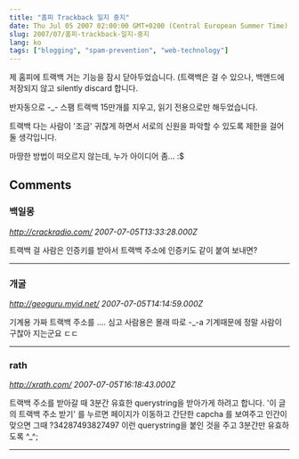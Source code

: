 ```yaml
---
title: "홈피 Trackback 일지 중지"
date: Thu Jul 05 2007 02:00:00 GMT+0200 (Central European Summer Time)
slug: 2007/07/홈피-trackback-일지-중지
lang: ko
tags: ["blogging", "spam-prevention", "web-technology"]
---
```


제 홈피에 트랙백 거는 기능을 잠시 닫아두었습니다.
(트랙백은 걸 수 있으나, 백앤드에 저장되지 않고 silently discard 합니다. 

반자동으로 -_- 스팸 트랙백 15만개를 지우고, 읽기 전용으로만 해두었습니다.

트랙백 다는 사람이 '조금' 귀찮게 하면서 서로의 신원을 파악할 수 있도록  제한을 걸어둘 생각입니다.

마땅한 방법이 떠오르지 않는데, 누가 아이디어 좀... :$

## Comments

### 백일몽
*http://crackradio.com/*
*2007-07-05T13:33:28.000Z*

트랙백 걸 사람은 인증키를 받아서 트랙백 주소에 인증키도 같이 붙여 보내면?

---

### 개굴
*http://geoguru.myid.net/*
*2007-07-05T14:14:59.000Z*

기계용 가짜 트랙백 주소를 .... 심고 사람용은 몰래 따로 -_-a
기계때문에 정말 사람이 구찮아 지는군요 ㄷㄷ

---

### rath
*http://xrath.com/*
*2007-07-05T16:18:43.000Z*

트랙백 주소를 받아갈 때 3분간 유효한 querystring을 받아가게 하려고 합니다.
'이 글의 트랙백 주소 받기' 를 누르면 페이지가 이동하고 간단한 capcha 를 보여주고 인간이 맞으면 그때 ?34287493827497 이런 querystring을 붙인 것을 주고 3분간만 유효하도록 ^_^;

---
